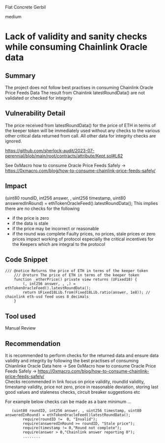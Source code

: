 Flat Concrete Gerbil

medium

# Lack of validity and sanity checks while consuming Chainlink Oracle data
## Summary
The project does not follow best practises in consuming Chainlink Oracle Price Feeds Data 
The result from Chainlink latestRoundData() are not validated or checked for integrity 

## Vulnerability Detail
The price received from latestRoundData() for the price of ETH in terms of the keeper token will be immediately used without any checks to the various other critical data returned from call. All other data for integrity checks  are ignored. 

https://github.com/sherlock-audit/2023-07-perennial/blob/main/root/contracts/attribute/Kept.sol#L62


See 0xMacro how to consume Oracle Price Feeds Safely -> https://0xmacro.com/blog/how-to-consume-chainlink-price-feeds-safely/ 

## Impact
(uint80 roundID, int256 answer, , uint256 timestamp, uint80 answeredInRound) = ethTokenOracleFeed().latestRoundData();
This implies there are no checks for the following 
- if the price is zero
- if the data is stale 
- if the price may be incorrect or reasonable 
- if the round was complete 
Faulty prices, no prices, stale prices or zero prices impact working of protocol especially the critical incentives for the Keepers which are integral to the protocol 

## Code Snippet
```solidity
/// @notice Returns the price of ETH in terms of the keeper token
    /// @return The price of ETH in terms of the keeper token
    function _etherPrice() private view returns (UFixed18) {
        (, int256 answer, , ,) = ethTokenOracleFeed().latestRoundData();
        return UFixed18Lib.from(Fixed18Lib.ratio(answer, 1e8)); // chainlink eth-usd feed uses 8 decimals
    }
```

## Tool used
Manual Review

## Recommendation
It is recommended to perform checks for the returned data and ensure data validity and integrity by following the best practises of consuming Chianlinke Oracle Data here -> See 0xMacro how to consume Oracle Price Feeds Safely -> https://0xmacro.com/blog/how-to-consume-chainlink-price-feeds-safely/  
Checks recommended in link focus on price validity, roundId validity, timestamp validity, price not zero, price in reasonable deviation, storing last good values and staleness checks, circuit breaker suggestions  etc 

For example below checks can be made as a bare minimum ...

```solidity 
   (uint80 roundID, int256 answer, , uint256 timestamp, uint80 answeredInRound) = ethTokenOracleFeed()latestRoundData();
        require(roundID !=  0, "Invalid");
        require(answeredInRound >= roundID, "Stale price");
        require(timestamp != 0,"Round not complete");
        require(answer > 0,"Chainlink answer reporting 0");
        ........
```